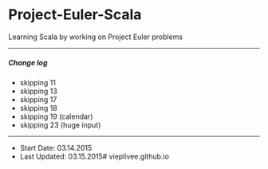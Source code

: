 # Project-Euler-Scala

Learning Scala by working on Project Euler problems

----

##### Change log

- skipping 11
- skipping 13
- skipping 17
- skipping 18
- skipping 19 (calendar)
- skipping 23 (huge input)

----

- Start Date: 03.14.2015
- Last Updated: 03.15.2015# vieplivee.github.io
